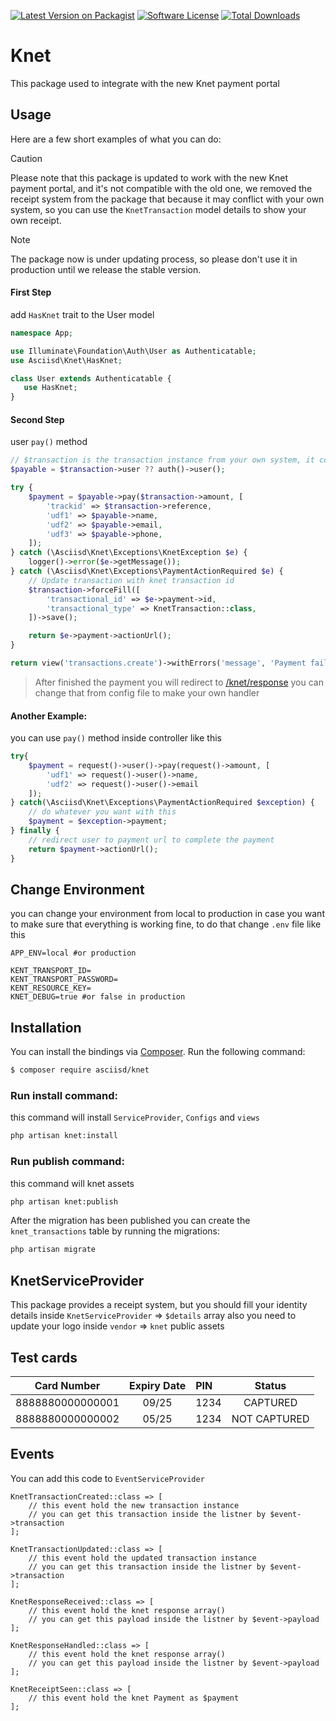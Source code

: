 [![Latest Version on Packagist][ico-version]][link-packagist]
[![Software License][ico-license]](LICENSE.md)
[![Total Downloads][ico-downloads]][link-downloads]

# Knet

This package used to integrate with the new Knet payment portal

## Usage

Here are a few short examples of what you can do:

> [!CAUTION]
> Please note that this package is updated to work with the new Knet payment portal, and it's not compatible with the old
one, we removed the receipt system from the package that because it may conflict with your own system, so you can use
the `KnetTransaction` model details to show your own receipt.

> [!NOTE]
> The package now is under updating process, so please don't use it in production until we release the stable version.


#### First Step

add `HasKnet` trait to the User model

```php
namespace App;

use Illuminate\Foundation\Auth\User as Authenticatable;
use Asciisd\Knet\HasKnet;

class User extends Authenticatable {
   use HasKnet;
}
```

#### Second Step

user `pay()` method

```php
// $transaction is the transaction instance from your own system, it could be anything
$payable = $transaction->user ?? auth()->user();

try {
    $payment = $payable->pay($transaction->amount, [
        'trackid' => $transaction->reference,
        'udf1' => $payable->name,
        'udf2' => $payable->email,
        'udf3' => $payable->phone,
    ]);
} catch (\Asciisd\Knet\Exceptions\KnetException $e) {
    logger()->error($e->getMessage());
} catch (\Asciisd\Knet\Exceptions\PaymentActionRequired $e) {
    // Update transaction with knet transaction id
    $transaction->forceFill([
        'transactional_id' => $e->payment->id,
        'transactional_type' => KnetTransaction::class,
    ])->save();

    return $e->payment->actionUrl();
}

return view('transactions.create')->withErrors('message', 'Payment failed');
```

> After finished the payment you will redirect to [/knet/response]()
> you can change that from config file to make your own handler

#### Another Example:

you can use `pay()` method inside controller like this

```php
try{
    $payment = request()->user()->pay(request()->amount, [
        'udf1' => request()->user()->name,
        'udf2' => request()->user()->email
    ]);
} catch(\Asciisd\Knet\Exceptions\PaymentActionRequired $exception) {
    // do whatever you want with this 
    $payment = $exception->payment;
} finally {
    // redirect user to payment url to complete the payment
    return $payment->actionUrl();
}
```

## Change Environment

you can change your environment from local to production in case you want to make sure that everything is working fine,
to do that change `.env` file like this

```dotenv
APP_ENV=local #or production

KENT_TRANSPORT_ID=
KENT_TRANSPORT_PASSWORD=
KENT_RESOURCE_KEY=
KNET_DEBUG=true #or false in production
``` 

## Installation

You can install the bindings via [Composer](http://getcomposer.org/). Run the following command:

``` bash
$ composer require asciisd/knet
```

### Run install command:

this command will install `ServiceProvider`, `Configs` and `views`

``` bash
php artisan knet:install
```

### Run publish command:

this command will knet assets

```bash
php artisan knet:publish
```

After the migration has been published you can create the `knet_transactions` table by running the migrations:

``` bash
php artisan migrate
```

## KnetServiceProvider

This package provides a receipt system, but you should fill your identity details inside `KnetServiceProvider` =>
`$details` array
also you need to update your logo inside `vendor` => `knet` public assets

## Test cards

| Card Number      | Expiry Date | PIN  |    Status    |
|------------------|:-----------:|:-----|:------------:|
| 8888880000000001 |    09/25    | 1234 |   CAPTURED   |
| 8888880000000002 |    05/25    | 1234 | NOT CAPTURED |

## Events

You can add this code to `EventServiceProvider`

```
KnetTransactionCreated::class => [
    // this event hold the new transaction instance
    // you can get this transaction inside the listner by $event->transaction
];

KnetTransactionUpdated::class => [
    // this event hold the updated transaction instance
    // you can get this transaction inside the listner by $event->transaction
];

KnetResponseReceived::class => [
    // this event hold the knet response array()
    // you can get this payload inside the listner by $event->payload
];

KnetResponseHandled::class => [
    // this event hold the knet response array()
    // you can get this payload inside the listner by $event->payload
];

KnetReceiptSeen::class => [
    // this event hold the knet Payment as $payment
];
```

[ico-version]: https://img.shields.io/packagist/v/asciisd/knet.svg?style=flat

[ico-license]: https://img.shields.io/badge/license-MIT-brightgreen.svg?style=flat

[ico-status]: https://github.com/asciisd/knet/workflows/tests/badge.svg

[ico-scrutinizer]: https://img.shields.io/scrutinizer/coverage/g/asciisd/knet.svg?style=flat

[ico-code-quality]: https://img.shields.io/scrutinizer/g/asciisd/knet.svg?style=flat

[ico-downloads]: https://img.shields.io/packagist/dt/asciisd/knet.svg?style=flat

[link-packagist]: https://packagist.org/packages/asciisd/knet

[link-actions]: https://github.com/asciisd/knet/actions

[link-scrutinizer]: https://scrutinizer-ci.com/g/asciisd/knet/code-structure

[link-code-quality]: https://scrutinizer-ci.com/g/asciisd/knet

[link-downloads]: https://packagist.org/packages/asciisd/knet

[link-author]: https://github.com/asciisd

[link-contributors]: ../../contributors

